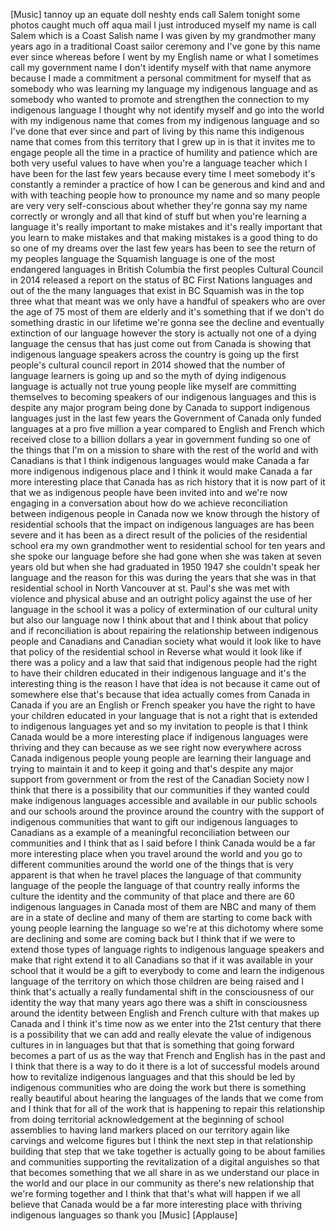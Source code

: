 
[Music]
tannoy up an equate doll neshty ends
call Salem tonight some photos caught
much off aqua mail I just introduced
myself my name is call Salem which is a
Coast Salish name I was given by my
grandmother many years ago in a
traditional Coast sailor ceremony and
I&#39;ve gone by this name ever since
whereas before I went by my English name
or what I sometimes call my government
name I don&#39;t identify myself with that
name anymore because I made a commitment
a personal commitment for myself that as
somebody who was learning my language my
indigenous language and as somebody who
wanted to promote and strengthen the
connection to my indigenous language I
thought why not identify myself and go
into the world with my indigenous name
that comes from my indigenous language
and so I&#39;ve done that ever since and
part of living by this name this
indigenous name that comes from this
territory that I grew up in is that it
invites me to engage people all the time
in a practice of humility and patience
which are both very useful values to
have when you&#39;re a language teacher
which I have been for the last few years
because every time I meet somebody it&#39;s
constantly a reminder a practice of how
I can be generous and kind and and with
with teaching people how to pronounce my
name and so many people are very very
self-conscious about whether they&#39;re
gonna say my name correctly or wrongly
and all that kind of stuff but when
you&#39;re learning a language it&#39;s really
important to make mistakes and it&#39;s
really important that you learn to make
mistakes and that making mistakes is a
good thing to do so one of my dreams
over the last few years has been to see
the return of my peoples language the
Squamish language is one of the most
endangered languages in British Columbia
the first peoples Cultural Council in
2014 released a report on the status of
BC First Nations languages and out of
the the many languages that exist in BC
Squamish was in the top three what that
meant was we only have a handful of
speakers who are over the age of 75 most
of them are elderly and it&#39;s something
that if we don&#39;t do something drastic in
our lifetime we&#39;re gonna see the decline
and eventually extinction of our
language
however the story is actually not one of
a dying language the census that has
just come out from Canada is showing
that indigenous language speakers across
the country is going up the first
people&#39;s cultural council report in 2014
showed that the number of language
learners is going up and so the myth of
dying indigenous language is actually
not true young people like myself are
committing themselves to becoming
speakers of our indigenous languages and
this is despite any major program being
done by Canada to support indigenous
languages just in the last few years the
Government of Canada only funded
languages at a pro five million a year
compared to English and French which
received close to a billion dollars a
year in government funding so one of the
things that I&#39;m on a mission to share
with the rest of the world and with
Canadians is that I think indigenous
languages would make Canada a far more
indigenous indigenous place and I think
it would make Canada a far more
interesting place that Canada has as
rich history that it is now part of it
that we as indigenous people have been
invited into and we&#39;re now engaging in a
conversation about how do we achieve
reconciliation between indigenous people
in Canada now we know through the
history of residential schools that the
impact on indigenous languages are has
been severe and it has been as a direct
result of the policies of the
residential school era my own
grandmother went to residential school
for ten years and she spoke our language
before she had gone when she was taken
at seven years old but when she had
graduated in 1950 1947 she couldn&#39;t
speak her language and the reason for
this was during the years that she was
in that residential school in North
Vancouver at st. Paul&#39;s she was met with
violence and physical abuse and an
outright policy against the use of her
language in the school it was a policy
of extermination of our cultural unity
but also our language now I think about
that and I think about that policy and
if reconciliation is about repairing the
relationship between indigenous people
and Canadians and Canadian society what
would it look like to have that policy
of the residential school in Reverse
what would it look like if there was a
policy and a law that said that
indigenous people had the right to have
their children educated in their
indigenous language and it&#39;s the
interesting thing is the reason I have
that idea is not because it came out of
somewhere else that&#39;s because that idea
actually comes from Canada in Canada if
you are an English or French speaker you
have the right to have your children
educated in your language that is not a
right that is extended to indigenous
languages yet and so my invitation to
people is that I think Canada would be a
more interesting place
if indigenous languages were thriving
and they can because as we see right now
everywhere across Canada indigenous
people young people are learning their
language and trying to maintain it and
to keep it going
and that&#39;s despite any major support
from government or from the rest of the
Canadian Society now I think that there
is a possibility that our communities if
they wanted could make indigenous
languages accessible and available in
our public schools and our schools
around the province around the country
with the support of indigenous
communities that want to gift our
indigenous languages to Canadians as a
example of a meaningful reconciliation
between our communities and I think that
as I said before I think Canada would be
a far more interesting place when you
travel around the world and you go to
different communities around the world
one of the things that is very apparent
is that when he travel places the
language of that community language of
the people the language of that country
really informs the culture the identity
and the community of that place and
there are 60 indigenous languages in
Canada most of them are NBC and many of
them are in a state of decline and many
of them are starting to come back with
young people learning the language so
we&#39;re at this dichotomy where some are
declining and some are coming back but I
think that if we were to extend those
types of language rights to indigenous
language speakers and make that right
extend it to all Canadians so that if it
was available in your school that it
would be a gift to everybody to come and
learn the indigenous language of the
territory on which those children are
being raised
and I think that&#39;s actually a really
fundamental shift in the consciousness
of our identity the way that many years
ago there was a shift in consciousness
around the identity between English and
French culture with that makes up Canada
and I think it&#39;s time now as we enter
into the 21st century that there is a
possibility that we can add and really
elevate the value of indigenous cultures
in in languages but that that is
something that going forward becomes a
part of us as the way that French and
English has in the past and I think that
there is a way to do it there is a lot
of successful models around how to
revitalize indigenous languages and that
this should be led by indigenous
communities who are doing the work but
there is something really beautiful
about hearing the languages of the lands
that we come from and I think that for
all of the work that is happening to
repair this relationship from doing
territorial acknowledgement at the
beginning of school assemblies to having
land markers placed on our territory
again like carvings and welcome figures
but I think the next step in that
relationship building that step that we
take together is actually going to be
about families and communities
supporting the revitalization of a
digital anguishes so that that becomes
something that we all share in as we
understand our place in the world and
our place in our community as there&#39;s
new relationship that we&#39;re forming
together and I think that that&#39;s what
will happen if we all believe that
Canada would be a far more interesting
place with thriving indigenous languages
so thank you
[Music]
[Applause]
